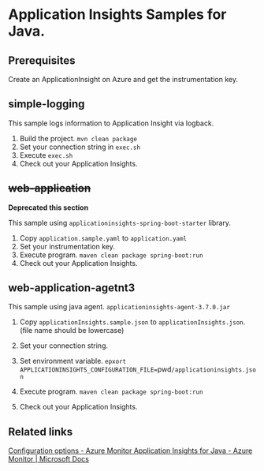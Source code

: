 # Application Insights Samples for Java.

## Prerequisites

Create an ApplicationInsight on Azure and get the instrumentation key.

## simple-logging

This sample logs information to Application Insight via logback.

1. Build the project. `mvn clean package`
2. Set your connection string in `exec.sh`
3. Execute `exec.sh`
4. Check out your Application Insights.

## ~~web-application~~

**Deprecated this section**

This sample using `applicationinsights-spring-boot-starter` library.

1. Copy `application.sample.yaml` to `application.yaml`
2. Set your instrumentation key.
3. Execute program. `maven clean package spring-boot:run`
4. Check out your Application Insights.

## web-application-agetnt3

This sample using java agent. `applicationinsights-agent-3.7.0.jar` 

1. Copy `applicationInsights.sample.json` to `applicationInsights.json`. (file name should be lowercase)
2. Set your connection string.
4. Set environment variable. `epxort APPLICATIONINSIGHTS_CONFIGURATION_FILE=`pwd`/applicationinsights.json`
3. Execute program. `maven clean package spring-boot:run`

4. Check out your Application Insights.

## Related links

[Configuration options - Azure Monitor Application Insights for Java - Azure Monitor | Microsoft Docs](https://docs.microsoft.com/en-us/azure/azure-monitor/app/java-standalone-config)

